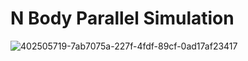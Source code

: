 # N Body Parallel Simulation
![402505719-7ab7075a-227f-4fdf-89cf-0ad17af23417](https://github.com/user-attachments/assets/45e72be8-4674-47da-a236-16f264a4392b)
